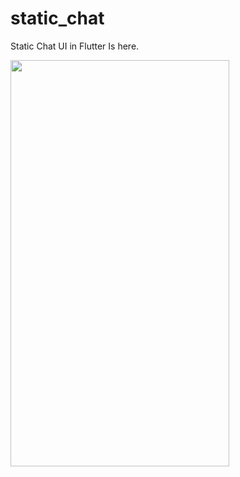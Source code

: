 # static_chat

Static Chat UI in Flutter Is here.

<img src="https://user-images.githubusercontent.com/55477266/67265559-a24cee80-f4cb-11e9-93ef-a958510170a4.png" width="350" height="650">



